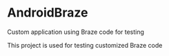 # AndroidBraze
Custom application using Braze code for testing

This project is used for testing customized Braze code
